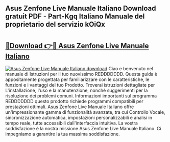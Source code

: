 ## Asus Zenfone Live Manuale Italiano Download gratuit PDF - Part-Kgq Italiano Manuale del proprietario del servizio kOiQx

# <h2><a href="http://dfb8vq.blite.top/?on=Asus+Zenfone+Live+Manuale+Italiano">🔗Download 👉🔴 Asus Zenfone Live Manuale Italiano</a></h2>

[![Asus Zenfone Live Manuale Italiano download](https://i.imgur.com/lujVjoI.png)](http://dfb8vq.blite.top/?on=Asus+Zenfone+Live+Manuale+Italiano)
Ciao e benvenuto nel manuale di Istruzioni per il tuo nuovissimo REDDDDDDD. Questa guida è appositamente progettata per familiarizzare con le caratteristiche, le funzioni e i vantaggi del tuo Prodotto. Troverai istruzioni dettagliate per L'installazione, l'uso e la manutenzione, nonché suggerimenti per la risoluzione dei problemi comuni. Informazioni importanti sul programma REDDDDDDD questo prodotto richiede programmi compatibili per prestazioni ottimali. Asus Zenfone Live Manuale Italiano offre un'impressionante gamma di funzionalità avanzate, tra cui Controllo Vocale, sincronizzazione automatica, impostazioni personalizzabili e analisi in tempo reale, tutte accessibili dall'interfaccia intuitiva. La vostra soddisfazione è la nostra missione Asus Zenfone Live Manuale Italiano. Ci impegniamo a garantire la tua massima soddisfazione.
